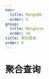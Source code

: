 ```yaml
---
nav:
  title: MongoDB
  order: 4
group:
  title: Mongoose
  order: 10
title: 聚合查询
order: 9
---
```


# 聚合查询
